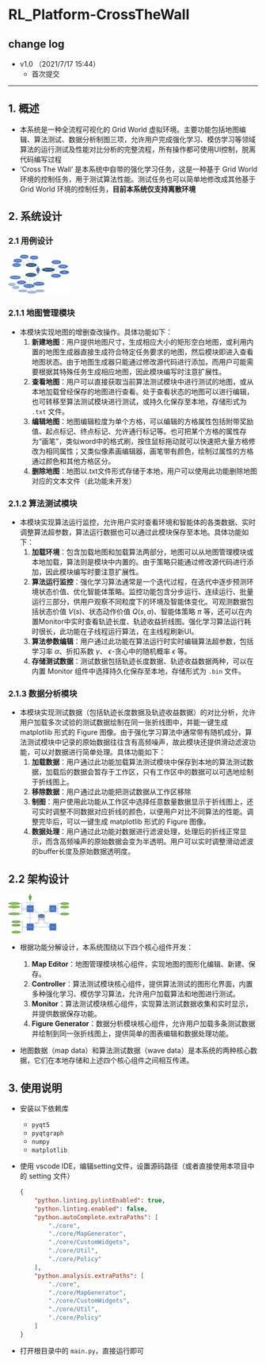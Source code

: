 # RL_Platform-CrossTheWall

## change log

- v1.0 （2021/7/17 15:44）
  - 首次提交

----



## 1. 概述

- 本系统是一种全流程可视化的 Grid World 虚拟环境。主要功能包括地图编辑、算法测试、数据分析制图三项，允许用户完成强化学习、模仿学习等领域算法的运行测试及性能对比分析的完整流程，所有操作都可使用UI控制，脱离代码编写过程
- ‘Cross The Wall’ 是本系统中自带的强化学习任务，这是一种基于 Grid World 环境的控制任务，用于测试算法性能。测试任务也可以简单地修改成其他基于 Grid World 环境的控制任务，**目前本系统仅支持离散环境**



## 2. 系统设计

### 2.1 用例设计

<img src="./src/Images/用例图.png" style="zoom: 12%;" />

### 2.1.1 地图管理模块

- 本模块实现地图的增删查改操作。具体功能如下：
  1. **新建地图**：用户提供地图尺寸，生成相应大小的矩形空白地图，或利用内置的地图生成器直接生成符合特定任务要求的地图，然后模块即进入查看地图状态。由于地图生成器只能通过修改源代码进行添加，而用户可能需要根据其特殊任务生成相应地图，因此模块编写时注意扩展性。
  2. **查看地图**：用户可以直接获取当前算法测试模块中进行测试的地图，或从本地加载曾经保存的地图进行查看。处于查看状态的地图可以进行编辑，也可转移至算法测试模块进行测试，或持久化保存至本地，存储形式为 `.txt` 文件。
  3. **编辑地图**：地图编辑粒度为单个方格，可以编辑的方格属性包括附带奖励值、起点标记、终点标记、允许通行标记等。也可把某个方格的属性存为“画笔”，类似word中的格式刷，按住鼠标拖动就可以快速把大量方格修改为相同属性；又类似像素画编辑器，画笔带有颜色，绘制过属性的方格通过颜色和其他方格区分。
  4. **删除地图**：地图以.txt文件形式存储于本地，用户可以使用此功能删除地图对应的文本文件（此功能未开发）

### 2.1.2 算法测试模块

- 本模块实现算法运行监控，允许用户实时查看环境和智能体的各类数据、实时调整算法超参数，算法运行数据也可以通过此模块保存至本地。具体功能如下：
  1. **加载环境**：包含加载地图和加载算法两部分，地图可以从地图管理模块或本地加载，算法则是模块中内置的。由于策略只能通过修改源代码进行添加，因此模块编写时要注意扩展性。
  2. **算法运行监控**：强化学习算法通常是一个迭代过程，在迭代中逐步预测环境状态价值、优化智能体策略。监控功能包含分步运行、连续运行、批量运行三部分，供用户观察不同粒度下的环境及智能体变化。可观测数据包括状态价值 $V(s)$、状态动作价值 $Q(s,a)$、智能体策略 $\pi$ 等，还可以在内置Monitor中实时查看轨迹长度、轨迹收益折线图。强化学习算法运行耗时很长，此功能在子线程运行算法，在主线程刷新UI。
  3. **算法参数编辑**：用户通过此功能在算法运行时实时编辑算法超参数，包括学习率 $\alpha$、折扣系数 $\gamma$、 $\epsilon$-贪心中的随机概率 $\epsilon$ 等。
  4. **存储测试数据**：测试数据包括轨迹长度数据、轨迹收益数据两种，可以在内置 Monitor 组件中选择持久化保存至本地，存储形式为 `.bin` 文件。

### 2.1.3 数据分析模块

- 本模块实现测试数据（包括轨迹长度数据及轨迹收益数据）的对比分析，允许用户加载多次试验的测试数据绘制在同一张折线图中，并能一键生成 matplotlib 形式的 Figure 图像。由于强化学习算法中通常带有随机成分，算法测试模块中记录的原始数据往往含有高频噪声，故此模块还提供滑动滤波功能，可以对数据进行简单处理。具体功能如下：
  1. **加载数据**：用户通过此功能加载算法测试模块中保存到本地的算法测试数据，加载后的数据会暂存于工作区，只有工作区中的数据可以可选地绘制于折线图上。
  2. **移除数据**：用户通过此功能把测试数据从工作区移除
  3. **制图**：用户使用此功能从工作区中选择任意数量数据显示于折线图上，还可实时调整不同数据对应折线的颜色，以便用户对比不同算法的性能。调整完毕后，可以一键生成 matplotlib 形式的 Figure 图像。
  4. **数据处理**：用户通过此功能对数据进行滤波处理，处理后的折线正常显示，而含高频噪声的原始数据会变为半透明。用户可以实时调整滑动滤波的buffer长度及原始数据透明度。



## 2.2 架构设计

<img src="./src/Images/系统结构图.png" style="zoom:12%;" />



- 根据功能分解设计，本系统围绕以下四个核心组件开发：
  1. **Map Editor**：地图管理模块核心组件，实现地图的图形化编辑、新建、保存。
  2. **Controller**：算法测试模块核心组件，提供算法测试的图形化界面，内置多种强化学习、模仿学习算法，允许用户加载算法和地图进行测试。
  3. **Monitor**：算法测试模块核心组件，实现算法测试数据收集和实时显示，并提供数据保存功能。
  4. **Figure Generator**：数据分析模块核心组件，允许用户加载多条测试数据并绘制到同一张折线图上，提供简单的图表编辑和数据处理功能。

- 地图数据（map data）和算法测试数据（wave data）是本系统的两种核心数据，它们在本地存储和上述四个核心组件之间相互传递。



## 3. 使用说明

- 安装以下依赖库
  - `pyqt5`
  - `pyqtgraph`
  - `numpy`
  - `matplotlib`

- 使用 vscode IDE，编辑setting文件，设置源码路径（或者直接使用本项目中的 setting 文件）

  ```json
  {
      "python.linting.pylintEnabled": true,
      "python.linting.enabled": false,
      "python.autoComplete.extraPaths": [
          "./core",
          "./core/MapGenerator",
          "./core/CustomWidgets",
          "./core/Util",
          "./core/Policy"
      ],
      "python.analysis.extraPaths": [
          "./core",
          "./core/MapGenerator",
          "./core/CustomWidgets",
          "./core/Util",
          "./core/Policy"
      ]
  }
  ```

- 打开根目录中的 `main.py`，直接运行即可